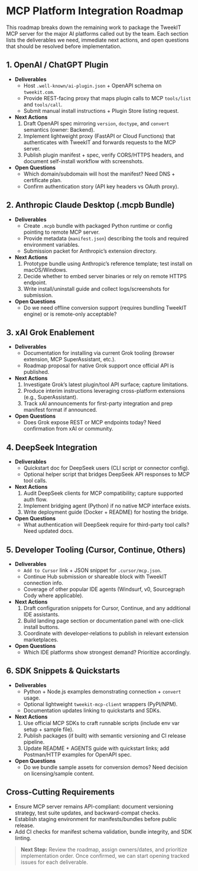 # MCP Platform Integration Roadmap

This roadmap breaks down the remaining work to package the TweekIT MCP server for the major AI platforms called out by the team. Each section lists the deliverables we need, immediate next actions, and open questions that should be resolved before implementation.

## 1. OpenAI / ChatGPT Plugin
- **Deliverables**
  - Host `.well-known/ai-plugin.json` + OpenAPI schema on `tweekit.com`.
  - Provide REST-facing proxy that maps plugin calls to MCP `tools/list` and `tools/call`.
  - Submit manual install instructions + Plugin Store listing request.
- **Next Actions**
  1. Draft OpenAPI spec mirroring `version`, `doctype`, and `convert` semantics (owner: Backend).
  2. Implement lightweight proxy (FastAPI or Cloud Functions) that authenticates with TweekIT and forwards requests to the MCP server.
  3. Publish plugin manifest + spec, verify CORS/HTTPS headers, and document self-install workflow with screenshots.
- **Open Questions**
  - Which domain/subdomain will host the manifest? Need DNS + certificate plan.
  - Confirm authentication story (API key headers vs OAuth proxy).

## 2. Anthropic Claude Desktop (.mcpb Bundle)
- **Deliverables**
  - Create `.mcpb` bundle with packaged Python runtime or config pointing to remote MCP server.
  - Provide metadata (`manifest.json`) describing the tools and required environment variables.
  - Submission packet for Anthropic’s extension directory.
- **Next Actions**
  1. Prototype bundle using Anthropic’s reference template; test install on macOS/Windows.
  2. Decide whether to embed server binaries or rely on remote HTTPS endpoint.
  3. Write install/uninstall guide and collect logs/screenshots for submission.
- **Open Questions**
  - Do we need offline conversion support (requires bundling TweekIT engine) or is remote-only acceptable?

## 3. xAI Grok Enablement
- **Deliverables**
  - Documentation for installing via current Grok tooling (browser extension, MCP SuperAssistant, etc.).
  - Roadmap proposal for native Grok support once official API is published.
- **Next Actions**
  1. Investigate Grok’s latest plugin/tool API surface; capture limitations.
  2. Produce interim instructions leveraging cross-platform extensions (e.g., SuperAssistant).
  3. Track xAI announcements for first-party integration and prep manifest format if announced.
- **Open Questions**
  - Does Grok expose REST or MCP endpoints today? Need confirmation from xAI or community.

## 4. DeepSeek Integration
- **Deliverables**
  - Quickstart doc for DeepSeek users (CLI script or connector config).
  - Optional helper script that bridges DeepSeek API responses to MCP tool calls.
- **Next Actions**
  1. Audit DeepSeek clients for MCP compatibility; capture supported auth flow.
  2. Implement bridging agent (Python) if no native MCP interface exists.
  3. Write deployment guide (Docker + README) for hosting the bridge.
- **Open Questions**
  - What authentication will DeepSeek require for third-party tool calls? Need updated docs.

## 5. Developer Tooling (Cursor, Continue, Others)
- **Deliverables**
  - `Add to Cursor` link + JSON snippet for `.cursor/mcp.json`.
  - Continue Hub submission or shareable block with TweekIT connection info.
  - Coverage of other popular IDE agents (Windsurf, v0, Sourcegraph Cody where applicable).
- **Next Actions**
  1. Draft configuration snippets for Cursor, Continue, and any additional IDE assistants.
  2. Build landing page section or documentation panel with one-click install buttons.
  3. Coordinate with developer-relations to publish in relevant extension marketplaces.
- **Open Questions**
  - Which IDE platforms show strongest demand? Prioritize accordingly.

## 6. SDK Snippets & Quickstarts
- **Deliverables**
  - Python + Node.js examples demonstrating connection + `convert` usage.
  - Optional lightweight `tweekit-mcp-client` wrappers (PyPI/NPM).
  - Documentation updates linking to quickstarts and SDKs.
- **Next Actions**
  1. Use official MCP SDKs to craft runnable scripts (include env var setup + sample file).
  2. Publish packages (if built) with semantic versioning and CI release pipeline.
  3. Update README + AGENTS guide with quickstart links; add Postman/HTTP examples for OpenAPI spec.
- **Open Questions**
  - Do we bundle sample assets for conversion demos? Need decision on licensing/sample content.

## Cross-Cutting Requirements
- Ensure MCP server remains API-compliant: document versioning strategy, test suite updates, and backward-compat checks.
- Establish staging environment for manifests/bundles before public release.
- Add CI checks for manifest schema validation, bundle integrity, and SDK linting.

> **Next Step:** Review the roadmap, assign owners/dates, and prioritize implementation order. Once confirmed, we can start opening tracked issues for each deliverable.
